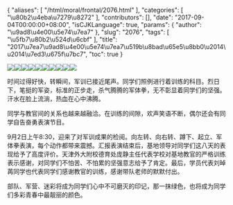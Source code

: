 {
    "aliases": [
        "/html/moral/frontal/2076.html"
    ],
    "categories": [
        "\u80b2\u4eba\u7279\u8272"
    ],
    "contributors": [],
    "date": "2017-09-04T00:00:00+08:00",
    "isCJKLanguage": true,
    "params": {
        "author": "\u9ad8\u4e00\u5e74\u7ea7"
    },
    "slug": "2076",
    "tags": [
        "\u5fb7\u80b2\u524d\u6cbf"
    ],
    "title": "2017\u7ea7\u9ad8\u4e00\u5e74\u7ea7\u519b\u8bad\u65e5\u8bb0\u2014\u2014\u7ed3\u675f\u7bc7",
    "toc": true
}

![](https://cdn.tfls.online/mirror/full/6531e494311785737e0e3e2dc747194defcc9e7f.jpg)![](https://cdn.tfls.online/mirror/full/6638b04f8c462586562e4cf0860be99d06495187.jpg)![](https://cdn.tfls.online/mirror/full/002e291a17625983673fda6c55301bdff22c010a.jpg)![](https://cdn.tfls.online/mirror/full/6c019986a8fedb7af8d200865329e6f3b8c915c2.jpg)![](https://cdn.tfls.online/mirror/full/d5755b85f9740647bc0a248f9803bcad28fffd2c.jpg)![](https://cdn.tfls.online/mirror/full/99d6c2451127f89b90ab1e7876a3ad58ba2d5b4b.jpg)![](https://cdn.tfls.online/mirror/full/3b11d8e41cc2f7a814a856982a5863d4aaf7e04c.jpg)![](https://cdn.tfls.online/mirror/full/109e4affecf3ad97933118e6e5d04fdf71d94d2d.jpg)![](https://cdn.tfls.online/mirror/full/57302b4a800379465f4927313196004f31d4df9b.jpg)![](https://cdn.tfls.online/mirror/full/3f3abf3e9f92536e7e0b28a020b4187e2370a114.jpg)




  





时间过得好快，转瞬间，军训已接近尾声。同学们照例进行着训练的科目。烈日下，笔挺的军姿，标准的正步走，杀气腾腾的军体拳，无不彰显着同学们的坚强。汗水在脸上流淌，热血在心中沸腾。




同学与教官间的关系也越来越融洽。在训练的间隙，欢声笑语不断，偶尔还会有同学自告奋勇表演节目。




9月2日上午8:30，迎来了对军训成果的检阅。向左转、向右转、蹲下、起立、军体拳表演，每个动作都带来震撼。汇报表演结束后，基地领导对同学们这八天的表现给予了高度评价。天津外大附校德育处庞静主任代表学校对基地教官的严格训练表示感谢，对同学们不怕苦、不怕累的坚强意志给予了肯定。最后，学员代表刘晫苒同学也代表同学们感谢教官的训练，感谢带队老师的默默付出。




部队、军营、迷彩将成为同学们心中不可磨灭的印记，那一抹绿色，也将成为同学们多彩青春中最靓丽的颜色。




  



